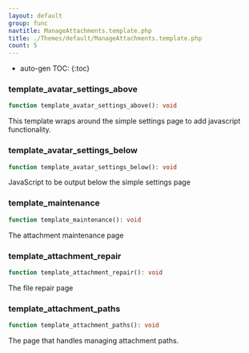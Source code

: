 ```yaml
---
layout: default
group: func
navtitle: ManageAttachments.template.php
title: ./Themes/default/ManageAttachments.template.php
count: 5
---
```

* auto-gen TOC:
{:toc}
### template_avatar_settings_above

```php
function template_avatar_settings_above(): void
```
This template wraps around the simple settings page to add javascript functionality.



### template_avatar_settings_below

```php
function template_avatar_settings_below(): void
```
JavaScript to be output below the simple settings page



### template_maintenance

```php
function template_maintenance(): void
```
The attachment maintenance page



### template_attachment_repair

```php
function template_attachment_repair(): void
```
The file repair page



### template_attachment_paths

```php
function template_attachment_paths(): void
```
The page that handles managing attachment paths.



